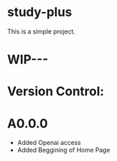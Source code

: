 # study-plus

This is a simple project.

# WIP---

# Version Control:

# A0.0.0
 - Added Openai access
 - Added Beggining of Home Page